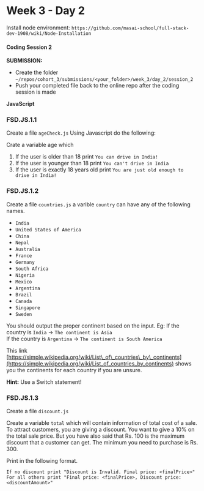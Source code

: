 # Week 3 - Day 2

Install node environment:
`https://github.com/masai-school/full-stack-dev-1908/wiki/Node-Installation`

#### Coding Session 2

**SUBMISSION:**

- Create the folder `~/repos/cohort_3/submissions/<your_folder>/week_3/day_2/session_2` 
- Push your completed file back to the online repo after the coding session is made

**JavaScript**
### FSD.JS.1.1

Create a file `ageCheck.js`
Using Javascript do the following:

Crate a variable age which 

1. If the user is older than 18 print `You can drive in India!`
2. If the user is younger than 18 print `You can't drive in India`
3. If the user is exactly 18 years old print `You are just old enough to drive in India!`

### FSD.JS.1.2

Create a file `countries.js`
a varible `country` can have any of the following names.

- `India`
- `United States of America`
- `China`
- `Nepal`
- `Australia`
- `France`
- `Germany`
- `South Africa`
- `Nigeria`
- `Mexico`
- `Argentina`
- `Brazil`
- `Canada`
- `Singapore`
- `Sweden`  

You should output the proper continent based on the input.
Eg: If the country is `India` -> `The continent is Asia`  
    If the country is `Argentina` -> `The continent is South America`  

This link [https://simple.wikipedia.org/wiki/List\_of\_countries\_by\_continents](https://simple.wikipedia.org/wiki/List_of_countries_by_continents) shows you the continents for each country if you are unsure. 

**Hint:** Use a Switch statement!

### FSD.JS.1.3

Create a file `discount.js`

Create a variable `total` which will contain information of total cost of a sale.
To attract customers, you are giving a discount. You want to give a 10% on the total sale price.
But you have also said that Rs. 100 is the maximum discount that a customer can get.
The minimum you need to purchase is Rs. 300.

Print in the following format.
```
If no discount print "Discount is Invalid. Final price: <finalPrice>"
For all others print "Final price: <finalPrice>, Discount price: <discountAmount>"
```